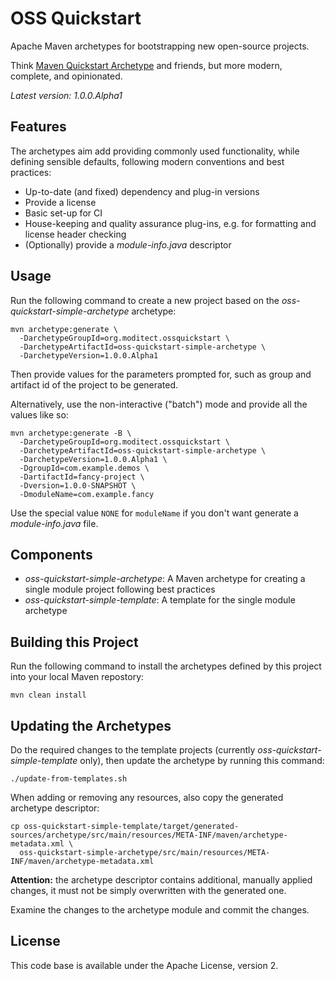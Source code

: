 # OSS Quickstart

Apache Maven archetypes for bootstrapping new open-source projects.

Think [Maven Quickstart Archetype](https://maven.apache.org/archetypes/maven-archetype-quickstart/) and friends, but more modern, complete, and opinionated.

_Latest version: 1.0.0.Alpha1_

## Features

The archetypes aim add providing commonly used functionality, while defining sensible defaults, following modern conventions and best practices:

* Up-to-date (and fixed) dependency and plug-in versions
* Provide a license
* Basic set-up for CI
* House-keeping and quality assurance plug-ins, e.g. for formatting and license header checking
* (Optionally) provide a _module-info.java_ descriptor

## Usage

Run the following command to create a new project based on the _oss-quickstart-simple-archetype_ archetype:

```shell
mvn archetype:generate \
  -DarchetypeGroupId=org.moditect.ossquickstart \
  -DarchetypeArtifactId=oss-quickstart-simple-archetype \
  -DarchetypeVersion=1.0.0.Alpha1
```

Then provide values for the parameters prompted for, such as group and artifact id of the project to be generated.

Alternatively, use the non-interactive ("batch") mode and provide all the values like so:

```shell
mvn archetype:generate -B \
  -DarchetypeGroupId=org.moditect.ossquickstart \
  -DarchetypeArtifactId=oss-quickstart-simple-archetype \
  -DarchetypeVersion=1.0.0.Alpha1 \
  -DgroupId=com.example.demos \
  -DartifactId=fancy-project \
  -Dversion=1.0.0-SNAPSHOT \
  -DmoduleName=com.example.fancy
```

Use the special value `NONE` for `moduleName` if you don't want generate a _module-info.java_ file.

## Components

* _oss-quickstart-simple-archetype_: A Maven archetype for creating a single module project following best practices
* _oss-quickstart-simple-template_: A template for the single module archetype

## Building this Project

Run the following command to install the archetypes defined by this project into your local Maven repostory:

```shell
mvn clean install
```

## Updating the Archetypes

Do the required changes to the template projects (currently _oss-quickstart-simple-template_ only),
then update the archetype by running this command:

```shell
./update-from-templates.sh
```

When adding or removing any resources, also copy the generated archetype descriptor:

```shell
cp oss-quickstart-simple-template/target/generated-sources/archetype/src/main/resources/META-INF/maven/archetype-metadata.xml \ 
  oss-quickstart-simple-archetype/src/main/resources/META-INF/maven/archetype-metadata.xml
```

**Attention:** the archetype descriptor contains additional, manually applied changes, it must not be simply overwritten with the generated one.

Examine the changes to the archetype module and commit the changes.

## License

This code base is available under the Apache License, version 2.
